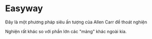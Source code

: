# Easyway
Đây là một phương pháp siêu ấn tượng của Allen Carr để thoát nghiện

Nghiện rất khác so với phần lớn các "mảng" khác ngoài kia.
